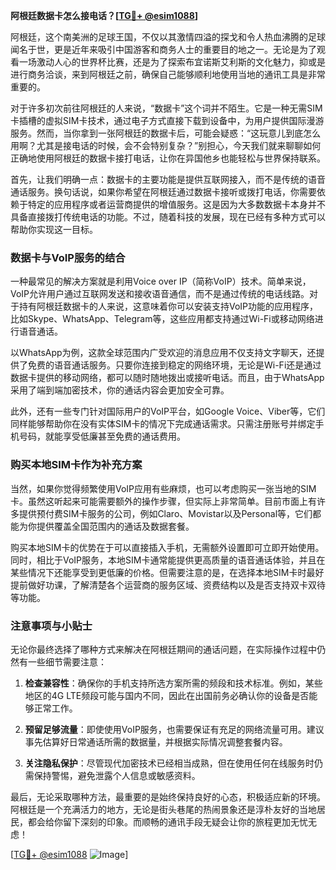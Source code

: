 **阿根廷数据卡怎么接电话？[[TG💪+ @esim1088](https://t.me/s/esim1088)]**

阿根廷，这个南美洲的足球王国，不仅以其激情四溢的探戈和令人热血沸腾的足球闻名于世，更是近年来吸引中国游客和商务人士的重要目的地之一。无论是为了观看一场激动人心的世界杯比赛，还是为了探索布宜诺斯艾利斯的文化魅力，抑或是进行商务洽谈，来到阿根廷之前，确保自己能够顺利地使用当地的通讯工具是非常重要的。

对于许多初次前往阿根廷的人来说，“数据卡”这个词并不陌生。它是一种无需SIM卡插槽的虚拟SIM卡技术，通过电子方式直接下载到设备中，为用户提供国际漫游服务。然而，当你拿到一张阿根廷的数据卡后，可能会疑惑：“这玩意儿到底怎么用啊？尤其是接电话的时候，会不会特别复杂？”别担心，今天我们就来聊聊如何正确地使用阿根廷的数据卡接打电话，让你在异国他乡也能轻松与世界保持联系。

首先，让我们明确一点：数据卡的主要功能是提供互联网接入，而不是传统的语音通话服务。换句话说，如果你希望在阿根廷通过数据卡接听或拨打电话，你需要依赖于特定的应用程序或者运营商提供的增值服务。这是因为大多数数据卡本身并不具备直接拨打传统电话的功能。不过，随着科技的发展，现在已经有多种方式可以帮助你实现这一目标。

### 数据卡与VoIP服务的结合

一种最常见的解决方案就是利用Voice over IP（简称VoIP）技术。简单来说，VoIP允许用户通过互联网发送和接收语音通信，而不是通过传统的电话线路。对于持有阿根廷数据卡的人来说，这意味着你可以安装支持VoIP功能的应用程序，比如Skype、WhatsApp、Telegram等，这些应用都支持通过Wi-Fi或移动网络进行语音通话。

以WhatsApp为例，这款全球范围内广受欢迎的消息应用不仅支持文字聊天，还提供了免费的语音通话服务。只要你连接到稳定的网络环境，无论是Wi-Fi还是通过数据卡提供的移动网络，都可以随时随地拨出或接听电话。而且，由于WhatsApp采用了端到端加密技术，你的通话内容会更加安全可靠。

此外，还有一些专门针对国际用户的VoIP平台，如Google Voice、Viber等，它们同样能够帮助你在没有实体SIM卡的情况下完成通话需求。只需注册账号并绑定手机号码，就能享受低廉甚至免费的通话费用。

### 购买本地SIM卡作为补充方案

当然，如果你觉得频繁使用VoIP应用有些麻烦，也可以考虑购买一张当地的SIM卡。虽然这听起来可能需要额外的操作步骤，但实际上非常简单。目前市面上有许多提供预付费SIM卡服务的公司，例如Claro、Movistar以及Personal等，它们都能为你提供覆盖全国范围内的通话及数据套餐。

购买本地SIM卡的优势在于可以直接插入手机，无需额外设置即可立即开始使用。同时，相比于VoIP服务，本地SIM卡通常能提供更高质量的语音通话体验，并且在某些情况下还能享受到更低廉的价格。但需要注意的是，在选择本地SIM卡时最好提前做好功课，了解清楚各个运营商的服务区域、资费结构以及是否支持双卡双待等功能。

### 注意事项与小贴士

无论你最终选择了哪种方式来解决在阿根廷期间的通话问题，在实际操作过程中仍然有一些细节需要注意：

1. **检查兼容性**：确保你的手机支持所选方案所需的频段和技术标准。例如，某些地区的4G LTE频段可能与国内不同，因此在出国前务必确认你的设备是否能够正常工作。
   
2. **预留足够流量**：即使使用VoIP服务，也需要保证有充足的网络流量可用。建议事先估算好日常通话所需的数据量，并根据实际情况调整套餐内容。
   
3. **关注隐私保护**：尽管现代加密技术已经相当成熟，但在使用任何在线服务时仍需保持警惕，避免泄露个人信息或敏感资料。

最后，无论采取哪种方法，最重要的是始终保持良好的心态，积极适应新的环境。阿根廷是一个充满活力的地方，无论是街头巷尾的热闹景象还是淳朴友好的当地居民，都会给你留下深刻的印象。而顺畅的通讯手段无疑会让你的旅程更加无忧无虑！

[[TG💪+ @esim1088](https://t.me/s/esim1088) ![Image](https://i.postimg.cc/4NQfJmqS/Snipaste-2025-05-13-00-14-12.png)]